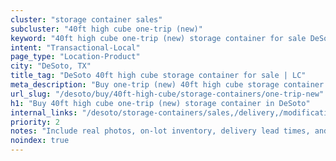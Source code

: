 ```yaml
---
cluster: "storage container sales"
subcluster: "40ft high cube one-trip (new)"
keyword: "40ft high cube one-trip (new) storage container for sale DeSoto, TX"
intent: "Transactional-Local"
page_type: "Location-Product"
city: "DeSoto, TX"
title_tag: "DeSoto 40ft high cube storage container for sale | LC"
meta_description: "Buy one-trip (new) 40ft high cube storage container sale with local delivery in DeSoto, TX. LC Container — local Since 2003. Request a fast quote today."
url_slug: "/desoto/buy/40ft-high-cube/storage-containers/one-trip-new"
h1: "Buy 40ft high cube one-trip (new) storage container in DeSoto"
internal_links: "/desoto/storage-containers/sales,/delivery,/modifications"
priority: 2
notes: "Include real photos, on-lot inventory, delivery lead times, and financing info."
noindex: true
---
```


<!-- TODO: Add unique city/inventory copy, images, and internal links here. -->
